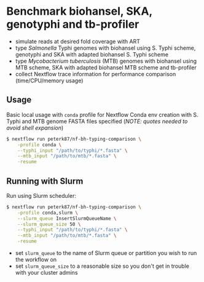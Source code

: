 # Benchmark biohansel, SKA, genotyphi and tb-profiler

- simulate reads at desired fold coverage with ART
- type *Salmonella* Typhi genomes with biohansel using S. Typhi scheme, genotyphi and SKA with adapted biohansel S. Typhi scheme
- type *Mycobacterium tuberculosis* (MTB) genomes with biohansel using MTB scheme, SKA with adapted biohansel MTB scheme and tb-profiler
- collect Nextflow trace information for performance comparison (time/CPU/memory usage)

## Usage

Basic local usage with `conda` profile for Nextflow Conda env creation with S. Typhi and MTB genome FASTA files specified (*NOTE: quotes needed to avoid shell expansion*)

```bash
$ nextflow run peterk87/nf-bh-typing-comparison \
    -profile conda \
    --typhi_input "/path/to/typhi/*.fasta" \
    --mtb_input "/path/to/mtb/*.fasta" \
    -resume
```

## Running with Slurm

Run using Slurm scheduler:

```bash
$ nextflow run peterk87/nf-bh-typing-comparison \
    -profile conda,slurm \
    --slurm_queue InsertSlurmQueueName \
    --slurm_queue_size 50 \
    --typhi_input "/path/to/typhi/*.fasta" \
    --mtb_input "/path/to/mtb/*.fasta" \
    -resume
```

- set `slurm_queue` to the name of Slurm queue or partition you wish to run the workflow on
- set `slurm_queue_size` to a reasonable size so you don't get in trouble with your cluster admins
